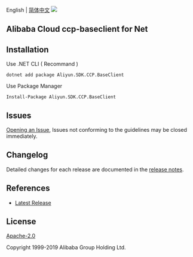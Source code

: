 English | [简体中文](README-CN.md)
![](https://aliyunsdk-pages.alicdn.com/icons/AlibabaCloud.svg)

## Alibaba Cloud ccp-baseclient for Net

## Installation

Use .NET CLI ( Recommand )

    dotnet add package Aliyun.SDK.CCP.BaseClient

Use Package Manager

    Install-Package Aliyun.SDK.CCP.BaseClient

## Issues
[Opening an Issue](https://github.com/aliyun/aliyun-ccp/issues/new), Issues not conforming to the guidelines may be closed immediately.

## Changelog
Detailed changes for each release are documented in the [release notes](./ChangeLog.md).

## References
* [Latest Release](https://github.com/aliyun/aliyun-ccp/tree/master/baseclient/csharp)

## License
[Apache-2.0](http://www.apache.org/licenses/LICENSE-2.0)

Copyright 1999-2019 Alibaba Group Holding Ltd.